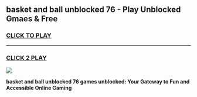
## basket and ball unblocked 76 - Play Unblocked Gmaes & Free
<h3>
<a href="https://news.freeplayer.one?title=basket_and_ball_unblocked_76&ref=23F">CLICK TO PLAY</a></h3>
<hr>

<h3>
<a href="https://news.freeplayer.one?title=basket_and_ball_unblocked_76&ref=23F">CLICK 2 PLAY</a>
  
</h3>

<a href="https://news.freeplayer.one?title=basket_and_ball_unblocked_76&ref=23F/"><img src="https://clearcache.store/games.png"></a>


**basket and ball unblocked 76 games unblocked: Your Gateway to Fun and Accessible Online Gaming**
